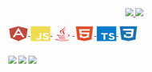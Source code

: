 

<div align="center">
  <a href="https://github.com/cassiobetti">
  <img height="180em" src="https://github-readme-stats.vercel.app/api?username=cassiobetti&show_icons=true&theme=highcontrast&include_all_commits=true&count_private=true"/>
  <img height="180em" src="https://github-readme-stats.vercel.app/api/top-langs/?username=cassiobetti&layout=compact&langs_count=7&theme=highcontrast"/>
</div>
  
  
  <div style="display: inline_block"><br>
    <img align="center" alt="Cassio-Kotlin" height="30" width="40" src="https://raw.githubusercontent.com/devicons/devicon/master/icons/angularjs/angularjs-plain.svg">
    <img align="center" alt="Cassio-Kotlin" height="30" width="40" src="https://raw.githubusercontent.com/devicons/devicon/master/icons/javascript/javascript-plain.svg">
    <img align="center" alt="Cassio-Kotlin" height="30" width="40" src="https://raw.githubusercontent.com/devicons/devicon/master/icons/java/java-plain.svg">
    <img align="center" alt="Cassio-Kotlin" height="30" width="40" src="https://raw.githubusercontent.com/devicons/devicon/master/icons/html5/html5-plain.svg">
    <img align="center" alt="Cassio-Kotlin" height="30" width="40" src="https://raw.githubusercontent.com/devicons/devicon/master/icons/typescript/typescript-plain.svg">
    <img align="center" alt="Cassio-Kotlin" height="30" width="40" src="https://raw.githubusercontent.com/devicons/devicon/master/icons/css3/css3-plain.svg">
</div>

  ##
 
<div>  
  <a href="https://instagram.com/cassiobetti" target="_blank"><img src="https://img.shields.io/badge/-Instagram-%23E4405F?style=for-the-badge&logo=instagram&logoColor=white" target="_blank"></a>
  <a href = "mailto:cassio_betti@yahoo.com.br"><img src="https://img.shields.io/badge/-Yahoo-%23333?style=for-the-badge&logo=gmail&logoColor=white" target="_blank"></a>
  <a href="https://www.linkedin.com/in/cassio-betti-739a0021a/" target="_blank"><img src="https://img.shields.io/badge/-LinkedIn-%230077B5?style=for-the-badge&logo=linkedin&logoColor=white" target="_blank"></a>  
</div>
  

